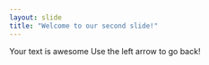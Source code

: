 ```yaml
---
layout: slide
title: "Welcome to our second slide!"
---
```

Your text is awesome
Use the left arrow to go back!
